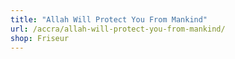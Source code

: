 ```yaml
---
title: "Allah Will Protect You From Mankind"
url: /accra/allah-will-protect-you-from-mankind/
shop: Friseur
---
```

